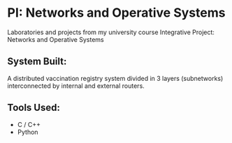 # PI: Networks and Operative Systems
Laboratories and projects from my university course Integrative Project: Networks and Operative Systems

## System Built:
A distributed vaccination registry system divided in 3 layers (subnetworks) interconnected by internal and external routers.

## Tools Used:
- C / C++
- Python
